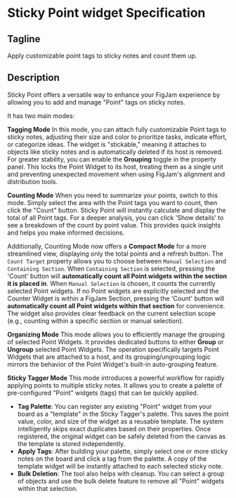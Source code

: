 # Sticky Point widget Specification

## Tagline
Apply customizable point tags to sticky notes and count them up.

## Description
Sticky Point offers a versatile way to enhance your FigJam experience by allowing you to add and manage "Point" tags on sticky notes.

It has two main modes:

**Tagging Mode**
In this mode, you can attach fully customizable Point tags to sticky notes, adjusting their size and color to prioritize tasks, indicate effort, or categorize ideas. The widget is "stickable," meaning it attaches to objects like sticky notes and is automatically deleted if its host is removed. For greater stability, you can enable the **Grouping** toggle in the property panel. This locks the Point Widget to its host, treating them as a single unit and preventing unexpected movement when using FigJam's alignment and distribution tools.

**Counting Mode**
When you need to summarize your points, switch to this mode. Simply select the area with the Point tags you want to count, then click the "Count" button. Sticky Point will instantly calculate and display the total of all Point tags. For a deeper analysis, you can click 'Show details' to see a breakdown of the count by point value. This provides quick insights and helps you make informed decisions.

Additionally, Counting Mode now offers a **Compact Mode** for a more streamlined view, displaying only the total points and a refresh button. The `Count Target` property allows you to choose between `Manual Selection` and `Containing Section`. When `Containing Section` is selected, pressing the 'Count' button will **automatically count all Point widgets within the section it is placed in**. When `Manual Selection` is chosen, it counts the currently selected Point widgets. If no Point widgets are explicitly selected and the Counter Widget is within a FigJam Section, pressing the 'Count' button will **automatically count all Point widgets within that section** for convenience. The widget also provides clear feedback on the current selection scope (e.g., counting within a specific section or manual selection).

**Organizing Mode**
This mode allows you to efficiently manage the grouping of selected Point Widgets. It provides dedicated buttons to either **Group** or **Ungroup** selected Point Widgets. The operation specifically targets Point Widgets that are attached to a host, and its grouping/ungrouping logic mirrors the behavior of the Point Widget's built-in auto-grouping feature.

**Sticky Tagger Mode**
This mode introduces a powerful workflow for rapidly applying points to multiple sticky notes. It allows you to create a palette of pre-configured "Point" widgets (tags) that can be quickly applied.

- **Tag Palette**: You can register any existing "Point" widget from your board as a "template" in the Sticky Tagger's palette. This saves the point value, color, and size of the widget as a reusable template. The system intelligently skips exact duplicates based on their properties. Once registered, the original widget can be safely deleted from the canvas as the template is stored independently.
- **Apply Tags**: After building your palette, simply select one or more sticky notes on the board and click a tag from the palette. A copy of the template widget will be instantly attached to each selected sticky note.
- **Bulk Deletion**: The tool also helps with cleanup. You can select a group of objects and use the bulk delete feature to remove all "Point" widgets within that selection. 
